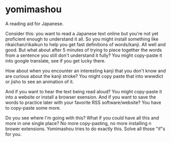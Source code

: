 # yomimashou
A reading aid for Japanese.

Consider this: you want to read a Japanese text online but you're not yet proficient enough to understand it all. So you might install something like rikaichan/rikaikun to help you get fast definitions of words/kanji. All well and good. But what about after 5 minutes of trying to piece together the words from a sentence you still don't understand it fully? You might copy-paste it into google translate, see if you get lucky there.

How about when you encounter an interesting kanji that you don't know and are curious about the kanji stroke? You might copy paste that into wwwdict or jisho to see an animation of it. 

And if you want to hear the text being read aloud? You might copy-paste it into a website or install a browser exension. And if you want to save the words to practice later with your favorite RSS software/website? You have to copy-paste some more.

Do you see where I'm going with this? What if you could have all this and more in one single place? No more copy-pasting, no more installing n brower extensions. Yomimashou tries to do exactly this. Solve all those "if"s for you.
